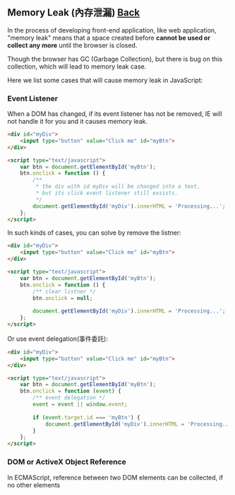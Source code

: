 ## Memory Leak (內存泄漏) [Back](./../JavaScript.md)

In the process of developing front-end application, like web application, "memory leak" means that a space created before **cannot be used or collect any more** until the browser is closed.

Though the browser has GC (Garbage Collection), but there is bug on this collection, which will lead to memory leak case.

Here we list some cases that will cause memory leak in JavaScript:

### Event Listener

When a DOM has changed, if its event listener has not be removed, IE will not handle it for you and it causes memory leak.

```html
<div id="myDiv">
    <input type="button" value="Click me" id="myBtn">
</div>

<script type="text/javascript">
    var btn = document.getElementById('myBtn');
    btn.onclick = function () {
        /**
         * the div with id myDiv will be changed into a text,
         * but its click event listener still exsists.
         */
        document.getElementById('myDiv').innerHTML = 'Processing...';
    };
</script>
```

In such kinds of cases, you can solve by remove the listner:

```html
<div id="myDiv">
    <input type="button" value="Click me" id="myBtn">
</div>

<script type="text/javascript">
    var btn = document.getElementById('myBtn');
    btn.onclick = function () {
        /** clear listner */
        btn.onclick = null;
        
        document.getElementById('myDiv').innerHTML = 'Processing...';
    };
</script>
```

Or use event delegation(事件委託):

```html
<div id="myDiv">
    <input type="button" value="Click me" id="myBtn">
</div>

<script type="text/javascript">
    var btn = document.getElementById('myBtn');
    btn.onclick = function (event) {
        /** event delegation */
        event = event || window.event;
        
        if (event.target.id === 'myBtn') {
            document.getElementById('myDiv').innerHTML = 'Processing...';
        }
    };
</script>
```

### DOM or ActiveX Object Reference

In ECMAScript, reference between two DOM elements can be collected, if no other elements 

```js

```
